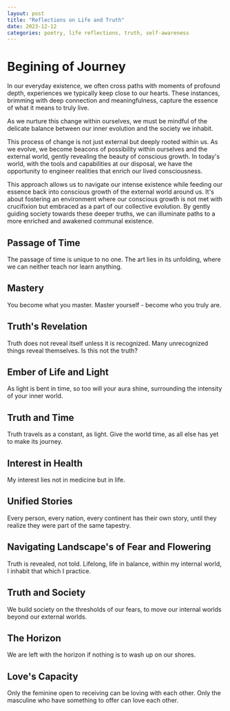 ```yaml
---
layout: post
title: "Reflections on Life and Truth"
date: 2023-12-12
categories: poetry, life reflections, truth, self-awareness
---
```


# Begining of Journey
In our everyday existence, we often cross paths with moments of profound depth, experiences we typically keep close to our hearts. These instances, brimming with deep connection and meaningfulness, capture the essence of what it means to truly live. 

As we nurture this change within ourselves, we must be mindful of the delicate balance between our inner evolution and the society we inhabit.

This process of change is not just external but deeply rooted within us. As we evolve, we become beacons of possibility within ourselves and the external world, gently revealing the beauty of conscious growth. In today's world, with the tools and capabilities at our disposal, we have the opportunity to engineer realities that enrich our lived consciousness. 

This approach allows us to navigate our intense existence while feeding our essence back into conscious growth of the external world around us. It's about fostering an environment where our conscious growth is not met with crucifixion but embraced as a part of our collective evolution. By gently guiding society towards these deeper truths, we can illuminate paths to a more enriched and awakened communal existence.

## Passage of Time
The passage of time is unique to no one. The art lies in its unfolding, where we can neither teach nor learn anything.

## Mastery
You become what you master. Master yourself - become who you truly are.

## Truth's Revelation
Truth does not reveal itself unless it is recognized. Many unrecognized things reveal themselves. Is this not the truth?

## Ember of Life and Light
As light is bent in time, so too will your aura shine, surrounding the intensity of your inner world.

## Truth and Time
Truth travels as a constant, as light. Give the world time, as all else has yet to make its journey.

## Interest in Health
My interest lies not in medicine but in life.

## Unified Stories
Every person, every nation, every continent has their own story, until they realize they were part of the same tapestry.

## Navigating Landscape's of Fear and Flowering 
Truth is revealed, not told. Lifelong, life in balance, within my internal world, I inhabit that which I practice. 

## Truth and Society
We build society on the thresholds of our fears, to move our internal worlds beyond our external worlds.

## The Horizon
We are left with the horizon if nothing is to wash up on our shores.

## Love's Capacity
Only the feminine open to receiving can be loving with each other. Only the masculine who have something to offer can love each other.

